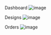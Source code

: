 Dashboard
![image](https://github.com/karamjit-s/gyw-07-11-21/assets/69523356/62457868-7eef-40dc-a57f-59959c96055f)

Designs
![image](https://github.com/karamjit-s/gyw-07-11-21/assets/69523356/6a519995-03f4-403c-a3d2-b890cbc678d3)

Orders
![image](https://github.com/karamjit-s/gyw-07-11-21/assets/69523356/b7ebd22b-80cd-4db4-afec-bb908a1d4821)


